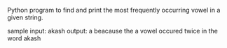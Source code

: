 Python program to find and print the most frequently occurring vowel in a given string.

sample input: akash
output: a
beacause the a vowel occured twice in the word akash
